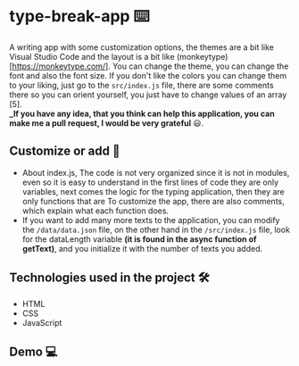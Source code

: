 # type-break-app ⌨️

A writing app with some customization options, the themes are a bit like Visual Studio Code and the layout is a bit like (monkeytype)[https://monkeytype.com/]. You can change the theme, you can change the font and also the font size. If you don't like the colors you can change them to your liking, just go to the `src/index.js` file, there are some comments there so you can orient yourself, you just have to change values ​​of an array [5].<br/>
**\_If you have any idea, that you think can help this application, you can make me a pull request, I would be very grateful** 😃.

## Customize or add 🧱

- About index.js, The code is not very organized since it is not in modules, even so it is easy to understand in the first lines of code they are only variables, next comes the logic for the typing application, then they are only functions that are To customize the app, there are also comments, which explain what each function does.
- If you want to add many more texts to the application, you can modify the `/data/data.json` file, on the other hand in the `/src/index.js` file, look for the dataLength variable **(it is found in the async function of getText)**, and you initialize it with the number of texts you added.

## Technologies used in the project 🛠

- HTML
- CSS
- JavaScript

## Demo 💻
